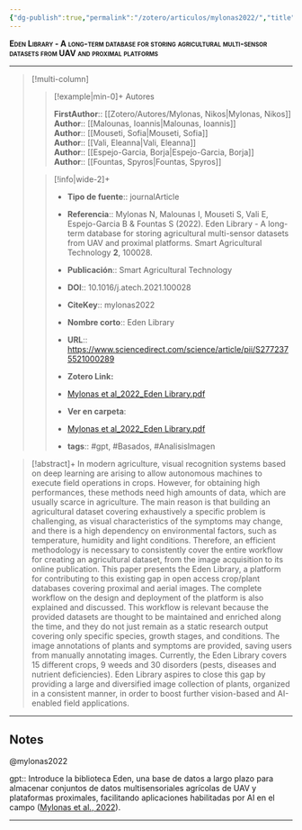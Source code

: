 ```yaml
---
{"dg-publish":true,"permalink":"/zotero/articulos/mylonas2022/","title":"Eden Library - A long-term database for storing agricultural multi-sensor datasets from UAV and proximal platforms","tags":["#zotero"]}
---
```



<span style="font-variant:small-caps; font-weight: bold;">Eden Library - A long-term database for storing agricultural multi-sensor datasets from UAV and proximal platforms</span>

---


> [!multi-column]
>
>> [!example|min-0]+ Autores
>> 
>> **FirstAuthor**:: [[Zotero/Autores/Mylonas, Nikos\|Mylonas, Nikos]]  
>> **Author**:: [[Malounas, Ioannis\|Malounas, Ioannis]]  
>> **Author**:: [[Mouseti, Sofia\|Mouseti, Sofia]]  
>> **Author**:: [[Vali, Eleanna\|Vali, Eleanna]]  
>> **Author**:: [[Espejo-Garcia, Borja\|Espejo-Garcia, Borja]]  
>> **Author**:: [[Fountas, Spyros\|Fountas, Spyros]]  
 >
>
>> [!info|wide-2]+
>>
>> - **Tipo de fuente**:: journalArticle
>> - **Referencia**:: Mylonas N, Malounas I, Mouseti S, Vali E, Espejo-Garcia B & Fountas S (2022). Eden Library - A long-term database for storing agricultural multi-sensor datasets from UAV and proximal platforms. Smart Agricultural Technology **2**, 100028.
>> - **Publicación**:: Smart Agricultural Technology
>> - **DOI**:: 10.1016/j.atech.2021.100028
>> - **CiteKey**:: mylonas2022
>> - **Nombre corto**:: Eden Library
>> - **URL**:: https://www.sciencedirect.com/science/article/pii/S2772375521000289
>> - **Zotero Link:** 
>> - [Mylonas et al_2022_Eden Library.pdf](zotero://select/library/items/GBTFYRVB)
>>
>> - **Ver en carpeta**: 
>> - [Mylonas et al_2022_Eden Library.pdf](file://J:\OneDrive\Articulos\Mylonas%20et%20al_2022_Eden%20Library.pdf)
>> - **tags**:: #gpt, #Basados, #AnalisisImagen



> [!abstract]+ 
>In modern agriculture, visual recognition systems based on deep learning are arising to allow autonomous machines to execute field operations in crops. However, for obtaining high performances, these methods need high amounts of data, which are usually scarce in agriculture. The main reason is that building an agricultural dataset covering exhaustively a specific problem is challenging, as visual characteristics of the symptoms may change, and there is a high dependency on environmental factors, such as temperature, humidity and light conditions. Therefore, an efficient methodology is necessary to consistently cover the entire workflow for creating an agricultural dataset, from the image acquisition to its online publication. This paper presents the Eden Library, a platform for contributing to this existing gap in open access crop/plant databases covering proximal and aerial images. The complete workflow on the design and deployment of the platform is also explained and discussed. This workflow is relevant because the provided datasets are thought to be maintained and enriched along the time, and they do not just remain as a static research output covering only specific species, growth stages, and conditions. The image annotations of plants and symptoms are provided, saving users from manually annotating images. Currently, the Eden Library covers 15 different crops, 9 weeds and 30 disorders (pests, diseases and nutrient deficiencies). Eden Library aspires to close this gap by providing a large and diversified image collection of plants, organized in a consistent manner, in order to boost further vision-based and AI-enabled field applications.


--- 

## Notes

@mylonas2022

gpt:: Introduce la biblioteca Eden, una base de datos a largo plazo para almacenar conjuntos de datos multisensoriales agrícolas de UAV y plataformas proximales, facilitando aplicaciones habilitadas por AI en el campo ([Mylonas et al., 2022](zotero://select/library/items/CXSX4JZX)).






---







